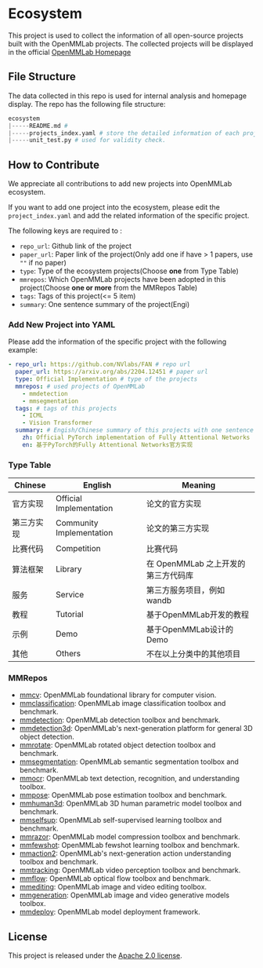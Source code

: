 # Ecosystem
This project is used to collect the information of all open-source projects built with the OpenMMLab projects. The collected projects will be displayed in the official [OpenMMLab Homepage](https://openmmlab.com/codebase/ecosystem)

## File Structure
The data collected in this repo is used for internal analysis and homepage display. The repo has the following file structure:

```python
ecosystem
|-----README.md #
|-----projects_index.yaml # store the detailed information of each project
|-----unit_test.py # used for validity check.
```

## How to Contribute
We appreciate all contributions to add new projects into OpenMMLab ecosystem.
<!-- Please refer to [CONTRUBUTING.md](https://mmclassification.readthedocs.io/en/latest/community/CONTRIBUTING.html) for the contributing guideline. -->
If you want to add one project into the ecosystem, please edit the `project_index.yaml` and add the related information of the specific project.

The following keys are required to :
- `repo_url`: Github link of the project
- `paper_url`: Paper link of the project(Only add one if have > 1 papers, use `""` if no paper)
- `type`: Type of the ecosystem projects(Choose **one** from Type Table)
- `mmrepos`: Which OpenMMLab projects have been adopted in this project(Choose **one or more** from the MMRepos Table)
- `tags`: Tags of this project(<= 5 item)
- `summary`: One sentence summary of the project(Engi)

### Add New Project into YAML
Please add the information of the specific project with the following example:

```yaml
- repo_url: https://github.com/NVlabs/FAN # repo url
  paper_url: https://arxiv.org/abs/2204.12451 # paper url
  type: Official Implementation # type of the projects
  mmrepos: # used projects of OpenMMLab
    - mmdetection
    - mmsegmentation
  tags: # tags of this projects
    - ICML
    - Vision Transformer
  summary: # Engish/Chinese summary of this projects with one sentence
    zh: Official PyTorch implementation of Fully Attentional Networks
    en: 基于PyTorch的Fully Attentional Networks官方实现
```

### Type Table

<table class="tg">
<thead>
  <tr>
    <th class="tg-0lax">Chinese</th>
    <th class="tg-0lax">English</th>
    <th class="tg-0lax">Meaning</th>
  </tr>
</thead>
<tbody>
  <tr>
    <td class="tg-0lax">官方实现 </td>
    <td class="tg-0lax">Official Implementation </td>
    <td class="tg-0lax">论文的官方实现 </td>
  </tr>
  <tr>
    <td class="tg-0lax">第三方实现 </td>
    <td class="tg-0lax">Community Implementation </td>
    <td class="tg-0lax">论文的第三方实现 </td>
  </tr>
  <tr>
    <td class="tg-0lax">比赛代码 </td>
    <td class="tg-0lax">Competition </td>
    <td class="tg-0lax">比赛代码 </td>
  </tr>
  <tr>
    <td class="tg-0lax">算法框架 </td>
    <td class="tg-0lax">Library </td>
    <td class="tg-0lax">在 OpenMMLab 之上开发的第三方代码库 </td>
  </tr>
  <tr>
    <td class="tg-0lax">服务 </td>
    <td class="tg-0lax">Service </td>
    <td class="tg-0lax">第三方服务项目，例如 wandb </td>
  </tr>
  <tr>
    <td class="tg-0lax">教程 </td>
    <td class="tg-0lax">Tutorial&nbsp;&nbsp;</td>
    <td class="tg-0lax">基于OpenMMLab开发的教程 </td>
  </tr>
  <tr>
    <td class="tg-0lax">示例 </td>
    <td class="tg-0lax">Demo </td>
    <td class="tg-0lax">基于OpenMMLab设计的Demo </td>
  </tr>
  <tr>
    <td class="tg-0lax">其他 </td>
    <td class="tg-0lax">Others </td>
    <td class="tg-0lax">不在以上分类中的其他项目 </td>
  </tr>
</tbody>
</table>

### MMRepos

- [mmcv](https://github.com/open-mmlab/mmcv): OpenMMLab foundational library for computer vision.
- [mmclassification](https://github.com/open-mmlab/mmclassification): OpenMMLab image classification toolbox and benchmark.
- [mmdetection](https://github.com/open-mmlab/mmdetection): OpenMMLab detection toolbox and benchmark.
- [mmdetection3d](https://github.com/open-mmlab/mmdetection3d): OpenMMLab's next-generation platform for general 3D object detection.
- [mmrotate](https://github.com/open-mmlab/mmrotate): OpenMMLab rotated object detection toolbox and benchmark.
- [mmsegmentation](https://github.com/open-mmlab/mmsegmentation): OpenMMLab semantic segmentation toolbox and benchmark.
- [mmocr](https://github.com/open-mmlab/mmocr): OpenMMLab text detection, recognition, and understanding toolbox.
- [mmpose](https://github.com/open-mmlab/mmpose): OpenMMLab pose estimation toolbox and benchmark.
- [mmhuman3d](https://github.com/open-mmlab/mmhuman3d): OpenMMLab 3D human parametric model toolbox and benchmark.
- [mmselfsup](https://github.com/open-mmlab/mmselfsup): OpenMMLab self-supervised learning toolbox and benchmark.
- [mmrazor](https://github.com/open-mmlab/mmrazor): OpenMMLab model compression toolbox and benchmark.
- [mmfewshot](https://github.com/open-mmlab/mmfewshot): OpenMMLab fewshot learning toolbox and benchmark.
- [mmaction2](https://github.com/open-mmlab/mmaction2): OpenMMLab's next-generation action understanding toolbox and benchmark.
- [mmtracking](https://github.com/open-mmlab/mmtracking): OpenMMLab video perception toolbox and benchmark.
- [mmflow](https://github.com/open-mmlab/mmflow): OpenMMLab optical flow toolbox and benchmark.
- [mmediting](https://github.com/open-mmlab/mmediting): OpenMMLab image and video editing toolbox.
- [mmgeneration](https://github.com/open-mmlab/mmgeneration): OpenMMLab image and video generative models toolbox.
- [mmdeploy](https://github.com/open-mmlab/mmdeploy): OpenMMLab model deployment framework.

## License

This project is released under the [Apache 2.0 license](LICENSE).